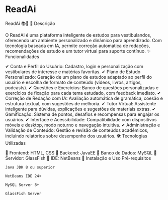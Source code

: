 # ReadAi

ReadAi 📚🤖
📌 Descrição

O ReadAi é uma plataforma inteligente de estudos para vestibulandos, oferecendo um ambiente personalizado e dinâmico para aprendizado. Com tecnologia baseada em IA, permite correção automática de redações, recomendações de estudo e um tutor virtual para suporte contínuo.
✨ Funcionalidades

✔ Conta e Perfil do Usuário: Cadastro, login e personalização com vestibulares de interesse e matérias favoritas.
✔ Plano de Estudo Personalizado: Geração de um plano de estudos adaptado ao perfil do usuário e escolha de formato de conteúdo (vídeos, livros, artigos, podcasts).
✔ Questões e Exercícios: Banco de questões personalizadas e exercícios de fixação para cada tema estudado, com feedback imediato.
✔ Correção de Redação com IA: Avaliação automática de gramática, coesão e estrutura textual, com sugestões de melhoria.
✔ Tutor Virtual: Assistente inteligente para dúvidas, explicações e sugestões de materiais extras.
✔ Gamificação: Sistema de pontos, desafios e recompensas para engajar os usuários.
✔ Interface e Acessibilidade: Compatibilidade com dispositivos móveis e desktop, modo noturno e navegação intuitiva.
✔ Administração e Validação de Conteúdo: Gestão e revisão de conteúdos acadêmicos, incluindo relatórios sobre desempenho dos usuários.
🛠 Tecnologias Utilizadas

🔹 Frontend: HTML, CSS
🔹 Backend: JavaEE
🔹 Banco de Dados: MySQL
🔹 Servidor: GlassFish
🔹 IDE: NetBeans
🚀 Instalação e Uso
Pré-requisitos

    Java JDK 8 ou superior

    NetBeans IDE 24+

    MySQL Server 8+

    GlassFish Server
